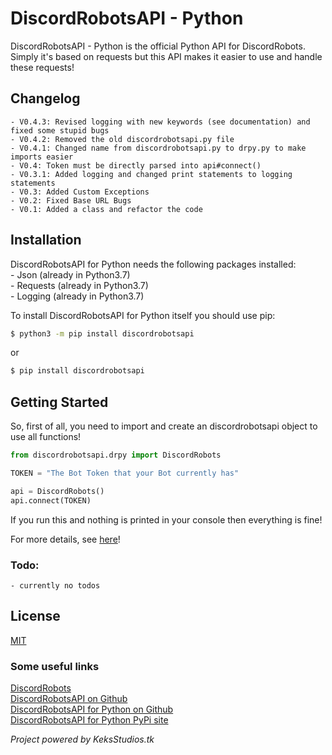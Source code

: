 # DiscordRobotsAPI - Python

DiscordRobotsAPI - Python is the official Python API for DiscordRobots.
Simply it's based on requests but this API makes it easier to use and handle these requests!


## Changelog
	- V0.4.3: Revised logging with new keywords (see documentation) and fixed some stupid bugs
	- V0.4.2: Removed the old discordrobotsapi.py file
	- V0.4.1: Changed name from discordrobotsapi.py to drpy.py to make imports easier
	- V0.4: Token must be directly parsed into api#connect()
	- V0.3.1: Added logging and changed print statements to logging statements
	- V0.3: Added Custom Exceptions
	- V0.2: Fixed Base URL Bugs
	- V0.1: Added a class and refactor the code
	


## Installation

DiscordRobotsAPI for Python needs the following packages installed:  
	- Json (already in Python3.7)  
	- Requests (already in Python3.7)  
	- Logging (already in Python3.7)  
  
To install DiscordRobotsAPI for Python itself you should use pip:

```sh
$ python3 -m pip install discordrobotsapi
```

or 

```sh
$ pip install discordrobotsapi
```



## Getting Started

So, first of all, you need to import and create an discordrobotsapi object to use all functions!

```py
from discordrobotsapi.drpy import DiscordRobots

TOKEN = "The Bot Token that your Bot currently has"

api = DiscordRobots()
api.connect(TOKEN)
```

If you run this and nothing is printed in your console then everything is fine!

For more details, see [here](https://github.com/MauricePascal/drpy/wiki)!



### Todo:
	- currently no todos
  
## License
[MIT](https://choosealicense.com/licenses/mit/)
  
  
  
### Some useful links
[DiscordRobots](https://www.keksstudios.tk/discordrobots)  
[DiscordRobotsAPI on Github](https://github.com/MauricePascal/drApi)  
[DiscordRobotsAPI for Python on Github](https://github.com/MauricePascal/drpy/tree/master/discordrobotsapi)  
[DiscordRobotsAPI for Python PyPi site](https://pypi.org/project/discordrobotsapi/)
  
  
*Project powered by KeksStudios.tk*
